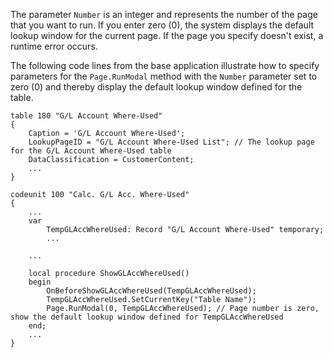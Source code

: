 The parameter `Number` is an integer and represents the number of the page that you want to run. If you enter zero (0), the system displays the default lookup window for the current page. If the page you specify doesn't exist, a runtime error occurs.

The following code lines from the base application illustrate how to specify parameters for the `Page.RunModal` method with the `Number` parameter set to zero (0) and thereby display the default lookup window defined for the table.

```al
table 180 "G/L Account Where-Used"
{
    Caption = 'G/L Account Where-Used';
    LookupPageID = "G/L Account Where-Used List"; // The lookup page for the G/L Account Where-Used table
    DataClassification = CustomerContent;
    ...
}
```

```al
codeunit 100 "Calc. G/L Acc. Where-Used"
{
    ...   
    var
        TempGLAccWhereUsed: Record "G/L Account Where-Used" temporary;
        ...

    ...

    local procedure ShowGLAccWhereUsed()
    begin
        OnBeforeShowGLAccWhereUsed(TempGLAccWhereUsed);
        TempGLAccWhereUsed.SetCurrentKey("Table Name");
        Page.RunModal(0, TempGLAccWhereUsed); // Page number is zero, show the default lookup window defined for TempGLAccWhereUsed
    end;
    ...
}
```
